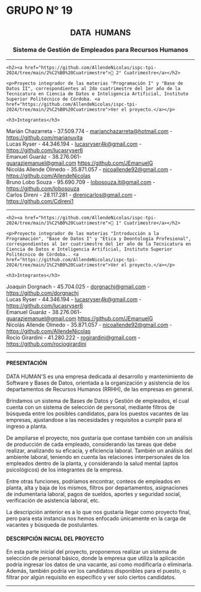 # GRUPO N° 19

<div id="top"></div>

<div align="center">
<h2 align="center">DATA  HUMANS</h2>
<h3 align="center">Sistema de Gestión de Empleados para Recursos Humanos</h3>
<hr />

</div>

	
	<h2><a href="https://github.com/AllendeNicolas/ispc-tpi-2024/tree/main/2%C2%B0%20Cuatrimestre">📂 2° Cuatrimestre</a></h2>
	
	<p>Proyecto integrador de las materias "Programación I" y "Base de Datos II", correspondientes al 2do cuatrimestre del 1er año de la Tecnicatura en Ciencia de Datos e Inteligencia Artificial, Instituto Superior Politécnico de Córdoba. <a href="https://github.com/AllendeNicolas/ispc-tpi-2024/tree/main/2%C2%B0%20Cuatrimestre">Ver el proyecto.</a></p>
	
	<h3>Integrantes</h3>

Marián Chazarreta - 37.509.774 - marianchazarreta@hotmail.com - https://github.com/marianuvita</br>
Lucas Ryser - 44.346.194 - lucasryser4k@gmail.com - https://github.com/lucasryser6</br>
Emanuel Guaráz - 38.276.061- guarazjemanuel@gmail.com https://github.com/JEmanuelG</br>
Nicolás Allende Olmedo - 35.871.057 - nicoallende92@gmail.com - https://github.com/AllendeNicolas</br>
Bruno Lobo Souza - 95.690.709 - lobosouza.it@gmail.com - https://github.com/lobosouza</br>
Carlos Direni - 28.117.281 - direnicarlos@gmail.com - https://github.com/Cdireni1</br>

<hr />
	


	<h2><a href="https://github.com/AllendeNicolas/ispc-tpi-2024/tree/main/1%C2%B0%20Cuatrimestre">📂 1° Cuatrimestre</a></h2>
	
	<p>Proyecto integrador de las materias "Introducción a la Programación", "Base de Datos I" y "Ética y Deontología Profesional", correspondientes al 1er cuatrimestre del 1er año de la Tecnicatura en Ciencia de Datos e Inteligencia Artificial, Instituto Superior Politécnico de Córdoba.. <a href="https://github.com/AllendeNicolas/ispc-tpi-2024/tree/main/1%C2%B0%20Cuatrimestre">Ver el proyecto.</a></p>
	
	<h3>Integrantes</h3>
	
Joaquin Dorgnach - 45.704.025 - dorgnachj@gmail.com - https://github.com/dorgnachj</br>
Lucas Ryser - 44.346.194 - lucasryser4k@gmail.com - https://github.com/lucasryser6</br>
Emanuel Guaráz - 38.276.061- guarazjemanuel@gmail.com https://github.com/JEmanuelG</br>
Nicolás Allende Olmedo - 35.871.057 - nicoallende92@gmail.com - https://github.com/AllendeNicolas</br>
Rocío Girardini - 41.280.222 - rogirardini@gmail.com - https://github.com/rociogirardini</br>

<hr />



<h4 id='presentación'><strong>PRESENTACIÓN</strong></h4>

<p>DATA HUMAN'S es una empresa dedicada al desarrollo y mantenimiento de Software y Bases de Datos, orientada a la organización y asistencia de los departamentos de Recursos Humanos (RRHH), de las empresas en general.</p>

<p>Brindamos un sistema de Bases de Datos y Gestión de empleados, el cual cuenta con un sistema de selección de personal, mediante filtros de búsqueda entre los posibles candidatos, para los puestos vacantes de las empresas, ajustandose a las necesidades y requisitos a cumplir para el ingreso a planta.</p>

<p>De ampliarse el proyecto, nos gustaría que contase también con un análisis de producción de cada empleado, considerando las tareas que debe realizar, analizando su eficacia, y eficiencia laboral. También un análisis del ambiente laboral, teniendo en cuenta las relaciones interpersonales de los empleados dentro de la planta, y considerando la salud mental (aptos psicológicos) de los integrantes de la empresa.</p>

<p>Entre otras funciones, podríamos encontrar, conteos de empleados en planta, alta y baja de los mismos, filtros por departamentos, asignaciones de indumentaria laboral, pagos de sueldos, aportes y seguridad social, verificación de asistencia laboral, etc.</p>

<p>La descripción anterior es a lo que nos gustaría llegar como proyecto final, pero para esta instancia nos hemos enfocado únicamente en la carga de vacantes y búsqueda de postulantes.</p>

<h4 id='descripción'><strong>DESCRIPCIÓN INICIAL DEL PROYECTO</strong></h4>

En esta parte inicial del proyecto, proponemos realizar un sistema de selección de personal básico, donde la empresa que utiliza la aplicación podría ingresar los datos de una vacante, así como modificarla o eliminarla. Además, también podría ver los candidatos disponibles para el puesto, o filtrar por algún requisito en específico y ver solo ciertos candidatos.


<hr />


